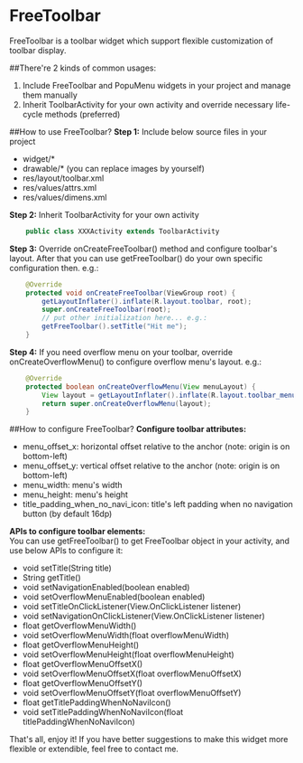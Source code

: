# FreeToolbar

FreeToolbar is a toolbar widget which support flexible customization of toolbar display.

##There're 2 kinds of common usages:
1. Include FreeToolbar and PopuMenu widgets in your project and manage them manually
2. Inherit ToolbarActivity for your own activity and override necessary life-cycle methods (preferred)

##How to use FreeToolbar?
<b>Step 1:</b> Include below source files in your project
* widget/*
* drawable/* (you can replace images by yourself)
* res/layout/toolbar.xml
* res/values/attrs.xml
* res/values/dimens.xml

<b>Step 2:</b> Inherit ToolbarActivity for your own activity
```Java
    public class XXXActivity extends ToolbarActivity
```

<b>Step 3:</b> Override onCreateFreeToolbar() method and configure toolbar's layout. After that you can use getFreeToolbar() do your own specific configuration then. e.g.:
```Java
    @Override
    protected void onCreateFreeToolbar(ViewGroup root) {
        getLayoutInflater().inflate(R.layout.toolbar, root);
        super.onCreateFreeToolbar(root);
        // put other initialization here... e.g.:
        getFreeToolbar().setTitle("Hit me");
    }
```

<b>Step 4:</b> If you need overflow menu on your toolbar, override onCreateOverflowMenu() to configure overflow menu's layout. e.g.:</br>
```Java
    @Override
    protected boolean onCreateOverflowMenu(View menuLayout) {
        View layout = getLayoutInflater().inflate(R.layout.toolbar_menu, null);
        return super.onCreateOverflowMenu(layout);
    }
```

##How to configure FreeToolbar?
<b>Configure toolbar attributes:</b>
* menu_offset_x: horizontal offset relative to the anchor (note: origin is on bottom-left)
* menu_offset_y: vertical offset relative to the anchor (note: origin is on bottom-left)
* menu_width: menu's width
* menu_height: menu's height
* title_padding_when_no_navi_icon: title's left padding when no navigation button (by default 16dp)

<b>APIs to configure toolbar elements:</b><br/>
You can use getFreeToolbar() to get FreeToolbar object in your activity, and use below APIs to configure it:
* void setTitle(String title)
* String getTitle()
* void setNavigationEnabled(boolean enabled)
* void setOverflowMenuEnabled(boolean enabled)
* void setTitleOnClickListener(View.OnClickListener listener)
* void setNavigationOnClickListener(View.OnClickListener listener)
* float getOverflowMenuWidth()
* void setOverflowMenuWidth(float overflowMenuWidth)
* float getOverflowMenuHeight()
* void setOverflowMenuHeight(float overflowMenuHeight)
* float getOverflowMenuOffsetX()
* void setOverflowMenuOffsetX(float overflowMenuOffsetX)
* float getOverflowMenuOffsetY()
* void setOverflowMenuOffsetY(float overflowMenuOffsetY)
* float getTitlePaddingWhenNoNaviIcon()
* void setTitlePaddingWhenNoNaviIcon(float titlePaddingWhenNoNaviIcon)

That's all, enjoy it! If you have better suggestions to make this widget more flexible or extendible, feel free to contact me.

